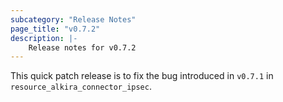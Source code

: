 ```yaml
---
subcategory: "Release Notes"
page_title: "v0.7.2"
description: |-
    Release notes for v0.7.2
---
```


This quick patch release is to fix the bug introduced in `v0.7.1` in `resource_alkira_connector_ipsec`.
